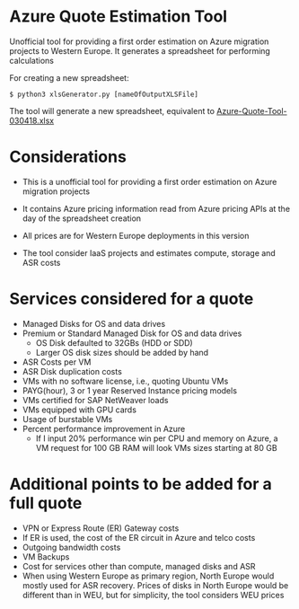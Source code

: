# Azure Quote Estimation Tool

Unofficial tool for providing a first order estimation on Azure migration projects to Western Europe.
It generates a spreadsheet for performing calculations

For creating a new spreadsheet:<br/>
```
$ python3 xlsGenerator.py [nameOfOutputXLSFile]
```

The tool will generate a new spreadsheet, equivalent to <a href="https://github.com/SeryioGonzalez/azure-pricer/raw/master/aux/Azure-Quote-Tool-030418.xlsx">Azure-Quote-Tool-030418.xlsx</a>

# Considerations

- This is a unofficial tool for providing a first order estimation on Azure migration projects

- It contains Azure pricing information read from Azure pricing APIs at the day of the spreadsheet creation

- All prices are for Western Europe deployments in this version

- The tool consider IaaS projects and estimates compute, storage and ASR costs

# Services considered for a quote

- Managed Disks for OS and data drives
- Premium or Standard Managed Disk for OS and data drives
	- OS Disk defaulted to 32GBs (HDD or SDD)
	- Larger OS disk sizes should be added by hand
- ASR Costs per VM
- ASR Disk duplication costs
- VMs with no software license, i.e., quoting Ubuntu VMs
- PAYG(hour), 3 or 1 year Reserved Instance pricing models
- VMs certified for SAP NetWeaver loads
- VMs equipped with GPU cards
- Usage of burstable VMs
- Percent performance improvement in Azure
	- If I input 20% performance win per CPU and memory on Azure, a VM request for 100 GB RAM will look VMs sizes starting at 80 GB

# Additional points to be added for a full quote

- VPN or Express Route (ER) Gateway costs
- If ER is used, the cost of the ER circuit in Azure and telco costs
- Outgoing bandwidth costs
- VM Backups
- Cost for services other than compute, managed disks and ASR
- When using Western Europe as primary region, North Europe would mostly used for ASR recovery. Prices of disks in North Europe would be different than in WEU, but for simplicity, the tool considers WEU prices
